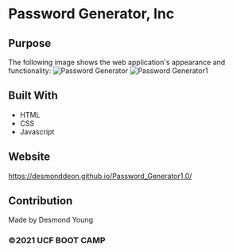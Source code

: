 # Password Generator, Inc

## Purpose
The following image shows the web application's appearance and functionality:
![Password Generator](https://user-images.githubusercontent.com/87920803/133022294-82ae2b4d-fef5-40fd-99b9-e1ff7900726c.jpg)
![Password Generator1](https://user-images.githubusercontent.com/87920803/133022304-9b8f37a6-7a71-4eaf-a4d1-b3df69eef5b7.jpg)


## Built With
* HTML
* CSS
* Javascript

## Website
https://desmonddeon.github.io/Password_Generator1.0/

## Contribution
Made by Desmond Young

### ©️2021 UCF BOOT CAMP
